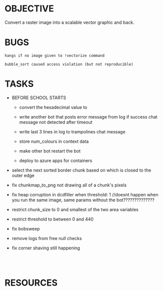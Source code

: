 
# OBJECTIVE
Convert a raster image into a scalable vector graphic and back.

# BUGS
    hangs if no image given to !vectorize command

    bubble_sort caused access violation (but not reproducible)

# TASKS

- BEFORE SCHOOL STARTS

    - convert the hexadecimal value to 

    - write another bot that posts error message from log
        if success chat message not detected after timeout

    - write last 3 lines in log to trampolines chat message

    - store num_colours in context data

    - make other bot restart the bot

    - deploy to azure apps for containers

- select the next sorted border chunk based on which is closed to the outer edge

- fix chunkmap_to_png not drawing all of a chunk's pixels

- fix heap corruption in dcdfiller when threshold: 1
    //doesnt happen when you run the same image, same params without the bot??????????????

- restrict chunk_size to 0 and smallest of the two area variables

- restrict threshold to between 0 and 440

- fix bobsweep

- remove logs from free null checks

- fix corner shaving still happening

<br>
<br>

# RESOURCES
